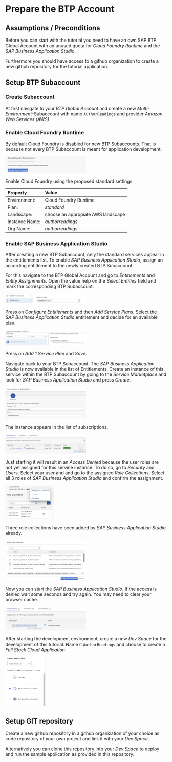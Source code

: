 # Prepare the BTP Account

## Assumptions / Preconditions

Before you can start with the tutorial you need to have an own SAP BTP Global Account with an unused quota for *Cloud Foundry Runtime* and the *SAP Business Application Studio*.

Furthermore you should have access to a github organization to create a new github repository for the tutorial application.

## Setup BTP Subaccount

### Create Subaccount

At first navigate to your *BTP Global Account* and create a new *Multi-Environment*-Subaccount with name `AuthorReadings` and provider *Amazon Web Services (AWS)*.

### Enable Cloud Foundry Runtime
By default Cloud Foundry is disabled for new BTP Subaccounts. That is because not every BTP Subaccount is meant for application development.

<img src="./images/enableCF1.png" width="50%">

Enable Cloud Foundry using the proposed standard settings:

| Property       | Value                              |
| :------------- | :--------------------------------- |
| Environment:   | Cloud Foundry Runtime              |
| Plan:          | *standard*                         |
| Landscape:     | choose an appropiate AWS landscape |
| Instance Name: | *authorreadings*                   |
| Org Name:      | *authorreadings*                   |

### Enable SAP Business Application Studio

After creating a new BTP Subaccount, only the standard services appear in the entitlements list. To enable *SAP Business Application Studio*, assign an according entitlement to the newly created BTP Subaccount.

For this navigate to the BTP Global Account and go to *Entitlements* and *Entity Assignments*. Open the value help on the *Select Entities* field and mark the corresponding BTP Subaccount.

<img src="./images/enableBAS1.png" width="50%">

Press on *Configure Entitlements* and then *Add Service Plans*. Select the *SAP Business Application Studio* entitlement and decide for an available plan.

<img src="./images/enableBAS2.png" width="50%">

Press on *Add 1 Service Plan* and *Save*.

Navigate back to your BTP Subaccount. The *SAP Business Application Studio* is now available in the list of Entitlements. Create an instance of this service within the BTP Subaccount by going to the *Service Marketplace* and look for *SAP Business Application Studio* and press *Create*.

<img src="./images/enableBAS3.png" width="50%">

The instance appears in the list of subscriptions.

<img src="./images/enableBAS4.png" width="50%">

Just starting it will result in an *Access Denied* because the user roles are not yet assigned for this service instance. To do so, go to *Security* and *Users*. Select your user and and go to the assigned *Role Collections*. Select all 3 roles of *SAP Business Application Studio* and confirm the assignment.

<img src="./images/enableBAS5.png" width="30%">

Three role collections have been added by *SAP Business Application Studio* already.

<img src="./images/enableBAS6.png" width="50%">

Now you can start the *SAP Business Application Studio*. If the access is denied wait some seconds and try again. You may need to clear your browser cache.

<img src="./images/startBAS.png" width="50%">

After starting the development environment, create a new *Dev Space* for the development of this tutorial. Name it `AuthorReadings` and choose to create a *Full Stack Cloud Application*.

<img src="./images/startBAS2.png" width="25%">

## Setup GIT repository

Create a new github repository in a github organization of your choice as code repository of your own project and link it with your *Dev Space*.

Alternatively you can clone this repository into your *Dev Space* to deploy and run the sample application as provided in this repository.
